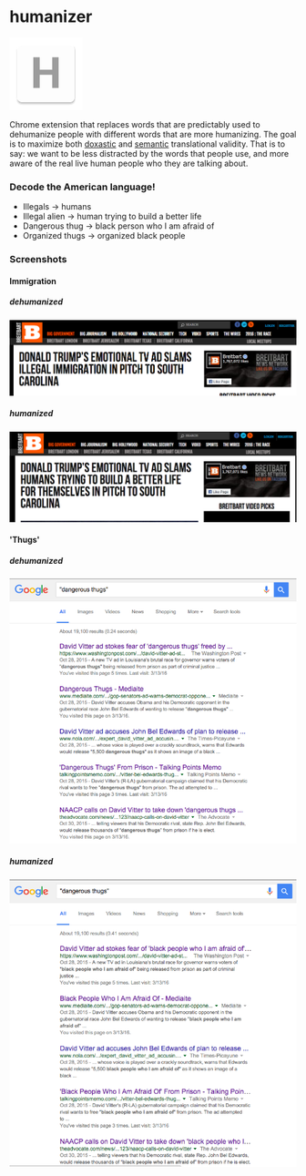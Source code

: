 humanizer
=============

![](logo.png)

Chrome extension that replaces words that are predictably used to dehumanize people with different words that are more humanizing. The goal is to maximize both [doxastic](https://en.wikipedia.org/wiki/Doxastic_logic) and [semantic](https://en.wikipedia.org/wiki/Semantic_theory_of_truth#Tarski.27s_theory) translational validity. That is to say: we want to be less distracted by the words that people use, and more aware of the real live human people who they are talking about.

### Decode the American language!
- Illegals -> humans
- Illegal alien -> human trying to build a better life
- Dangerous thug -> black person who I am afraid of
- Organized thugs -> organized black people 

### Screenshots
#### Immigration
##### dehumanized
![](dehumanizedImmigration.png)
##### humanized
![](humanizedImmigration.png)

#### 'Thugs'
##### dehumanized
![](dehumanizedDangerousThugs.png)
##### humanized
![](humanizedDangerousThugs.png)


